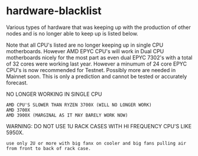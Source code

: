 # hardware-blacklist

Various types of hardware that was keeping up with the production of other nodes and is no longer able to keep up is listed below. 

Note that all CPU's listed are no longer keeping up in single CPU motherboards. However AMD EPYC CPU's will work in Dual CPU motherboards nicely for the most part as even dual EPYC 7302's with a total of 32 cores  were working last year. However a minumum of 24 core EPYC CPU's is now recommended for Testnet. Possibly more are needed in Mainnet soon. This is only a prediction and cannot be tested or accurately forecast.
    
NO LONGER WORKING IN SINGLE CPU
    
    AMD CPU'S SLOWER THAN RYZEN 3700X (WILL NO LONGER WORK)
    AMD 3700X
    AMD 3900X (MARGINAL AS IT MAY BARELY WORK NOW)
    
WARNING: DO NOT USE 1U RACK CASES WITH HI FREQUENCY CPU'S LIKE 5950X. 

    use only 2U or more with big fanx on cooler and big fans pulling air from front to back of rack case.
